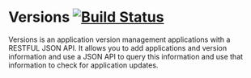 Versions     [![Build Status](https://travis-ci.org/bher20/versions.png?branch=master)](https://travis-ci.org/bher20/versions)
========
Versions is an application version management applications with a RESTFUL JSON API. It allows you to add applications and version information and use a JSON API to query this information and use that information to check for application updates.
